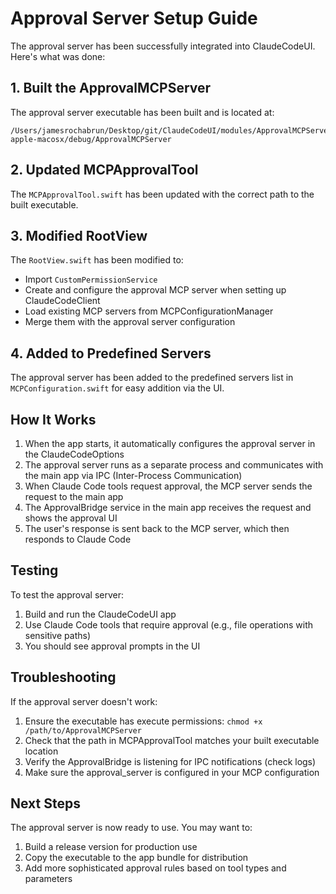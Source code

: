 # Approval Server Setup Guide

The approval server has been successfully integrated into ClaudeCodeUI. Here's what was done:

## 1. Built the ApprovalMCPServer

The approval server executable has been built and is located at:
```
/Users/jamesrochabrun/Desktop/git/ClaudeCodeUI/modules/ApprovalMCPServer/.build/arm64-apple-macosx/debug/ApprovalMCPServer
```

## 2. Updated MCPApprovalTool

The `MCPApprovalTool.swift` has been updated with the correct path to the built executable.

## 3. Modified RootView

The `RootView.swift` has been modified to:
- Import `CustomPermissionService`
- Create and configure the approval MCP server when setting up ClaudeCodeClient
- Load existing MCP servers from MCPConfigurationManager
- Merge them with the approval server configuration

## 4. Added to Predefined Servers

The approval server has been added to the predefined servers list in `MCPConfiguration.swift` for easy addition via the UI.

## How It Works

1. When the app starts, it automatically configures the approval server in the ClaudeCodeOptions
2. The approval server runs as a separate process and communicates with the main app via IPC (Inter-Process Communication)
3. When Claude Code tools request approval, the MCP server sends the request to the main app
4. The ApprovalBridge service in the main app receives the request and shows the approval UI
5. The user's response is sent back to the MCP server, which then responds to Claude Code

## Testing

To test the approval server:
1. Build and run the ClaudeCodeUI app
2. Use Claude Code tools that require approval (e.g., file operations with sensitive paths)
3. You should see approval prompts in the UI

## Troubleshooting

If the approval server doesn't work:
1. Ensure the executable has execute permissions: `chmod +x /path/to/ApprovalMCPServer`
2. Check that the path in MCPApprovalTool matches your built executable location
3. Verify the ApprovalBridge is listening for IPC notifications (check logs)
4. Make sure the approval_server is configured in your MCP configuration

## Next Steps

The approval server is now ready to use. You may want to:
1. Build a release version for production use
2. Copy the executable to the app bundle for distribution
3. Add more sophisticated approval rules based on tool types and parameters